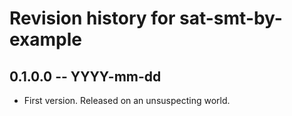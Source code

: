 # Revision history for sat-smt-by-example

## 0.1.0.0 -- YYYY-mm-dd

* First version. Released on an unsuspecting world.
